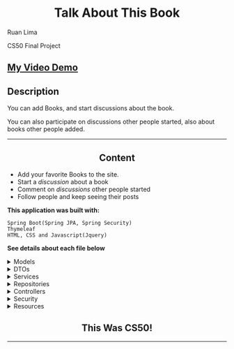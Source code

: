 # <center>Talk About This Book</center>
Ruan Lima

CS50 Final Project

## [**My Video Demo**](https://youtu.be/ig0PvVn8hrs "See here my video explaining this project")

## Description

You can add Books, and start discussions about the book.

You can also participate on discussions other people started, also about books other people added.

---

## <center>Content</center>

*  Add your favorite Books to the site.
*  Start a *discussion* about a book
*  Comment on *discussions* other people started
*  Follow people and keep seeing their posts

**This application was built with:**
    
    Spring Boot(Spring JPA, Spring Security)
    Thymeleaf
    HTML, CSS and Javascript(Jquery)

**See details about each file below**
<details>
<summary>Models</summary>
<br>

Each of the following classes is a Spring JPA entity.
Except GBConverter, GBItemsWrapper and GBVolumeWrapper
    <details>
    <summary>User</summary>
    <br>
    The User model allows you to interact with the "users" table in the database.
    <br>
    It has user information, such as first and last name, username, password, and user roles.
    <br>
    It has the same columns of the table "users" and has a Many-to-Many column that refers to the "role" table.
    </details>
    <details>
    <summary>Role</summary>
    <br>
    The Role model allows you to interact with the "role" table in the database.
    <br>
    It has the roles of the user.
    <br>
    It has the same columns of the table "role".
    </details>
    <details>
    <summary>Follow</summary>
    <br>
    The Follow model allows you to interact with the "follow" table in the database.
    <br>
    It has the relationship between who follows whom.
    <br>
    The "user_id" column has a foreign key of the "id" of the user who is following another and the "following_id" has a foreign key of the "id" of the user being followed.
    </details>
    <details>
    <summary>GBConverter, GBItemsWrapper and GBVolumeInfoWrapper</summary>
    <br>
    These classes are responsible for taking the JSON returned from Google Books API and turning it into POJO classes.
    <br>
    Here is the link where you can get information about them: [**Consuming REST API in Java Spring through RestTemplate**](https://5balloons.info/consuming-rest-api-in-java-spring-through-resttemplate/ "See about the GBWrapper classes")
    </details>
    <details>
    <summary>Book</summary>
    <br>
    The Book model allows you to interact with the "books" table in the database.
    <br>
    It has the book information that a user saves, such as the id of the book, title, authors, description, publisher, published date, a link for the thumbnail and the user's id.
    <br>
    All book information saved here comes from Google Books API.
    </details>
    <details>
    <summary>Discussion</summary>
    <br>
    The Discussion model allows you to interact with the "discussions" table in the database.
    <br>
    It has the discussions started by each user separated by id.
    <br>
    It has the text of the discussion, the date and time it is being posted, and the user and book id.
    </details>
    <details>
    <summary>Comment</summary>
    <br>
    The Comment model allows you to interact with the "comments" table in the database.
    <br>
    It has the comment id, the text, the date and time it is being posted and the discussion and user id.
    </details>

    
</details>

<details>
<summary>DTOs</summary>
<br>

A DTO is responsible for transporting data between processes. The DTO classes here are responsible for sending data to Model classes and getting data from them.
    <details>
    <summary>UserRegistration</summary>
    <br>
    This DTO takes the registration information sent from the "registration" view.
    <br>
    </details>
    <details>
    <summary>BookDto</summary>
    <br>
    This DTO gets the book information from the book list returned by the Google Books API.
    </details>
    <details>
    <summary>DiscussionDto</summary>
    <br>
    This DTO is responsible for obtaining the information to create a new discussion.
    </details>
    <details>
    <summary>CommentDto</summary>
    <br>
    This DTO is responsible for obtaining the information to create a new comment.
    </details>
    
</details>

<details>
<summary>Services</summary>
<br>
A Service class contains the Business logic.
    <details>
    <summary>UserService</summary>
    <br>
    This is an interface that extends UserDetaislsService from Spring Security and is responsible for saving a new user to database.
    </details>
    <details>
    <summary>UserServiceImpl</summary>
    <br>
    This Service implements UserService and is responsible for getting the user information to save it through the UserService interface.
    <br>
    It is also responsible for accessing user information from the database.
    </details>
    <details>
    <summary>FollowService</summary>
    <br>
    This service contains the logic to save, read and delete follows from the database.
    <br>
    It is responsible for getting the users being followed by the user and getting the users following the user.
    </details>
    <details>
    <summary>BookService</summary>
    <br>
    This service contains the logic to save, read and delete books from the database.
    <br>
    It also return a ModelAndView with the user saved books.
    </details>
    <details>
    <summary>DiscussionService</summary>
    <br>
    This service contains the logic to save, read and delete discussions from the database.
    </details>
    <details>
    <summary>CommentService</summary>
    <br>
    This service contains the logic to save, read and delete comments from the database.
    </details>
    
</details>

<details>
<summary>Repositories</summary>
<br>
The repositories extend JpaRepository, which contains APIs for basic CRUD operations.
    <details>
    <summary>UserRepository</summary>
    <br>
    Get a user from the database by searching for their username.
    </details>
    <details>
    <summary>FollowRepositoy</summary>
    <br>
    Get a list of everyone the user is following.
    <br>
    Get a list of everyone is following the user.
    <br>
    Check if a user is following another.
    <br>
     Get the relationship between these two users.
    </details>
    <details>
    <summary>BookRepository</summary>
    <br>
    Get a book by its id.
    <br>
    Get a book by its id and user id.
    </details>
    <details>
    <summary>DiscussionRepository</summary>
    <br>
    Get a discussion by its id.
    <br>
    Get a discussion by the user id.
    <br>
    Get all discussions sorted by date and time in descending order.
    </details>
    <details>
    <summary>CommentRepository</summary>
    <br>
    Delete all comments from a discussion by discussion id.
    <br>
    Get all comments of discussion by discussion id sorted by date and time in ascending order.
    </details>
    
</details>

<details>
<summary>Controllers</summary>
<br>
The Controller classes are <a href="https://stackabuse.com/controller-and-restcontroller-annotations-in-spring-boot/" title="See more about Spring Boot Controllers"><b>responsible for processing incoming REST API requests, preparing a model, and returning the view to be rendered as a response.</b></a>
    <details>
    <summary>UserRegistrationController</summary>
    <br>
    This controller sends a ModelAttribute from a user to the registration view and after the user registers it saves the user and redirects it back to the login view.
    </details>
    <details>
    <summary>AppController</summary>
    <br>
    Return the login view, the index view, and "mybooks" view.
    </details>
    <details>
    <summary>UserControllers</summary>
    <br>
    Responsible to handle the following and the unfollowing buttons.
    <br>
    It also returns a following list and a follower list of a user in the "following" view.    
    </details>
    <details>
    <summary>BookController</summary>
    <br>
    It's here in this controller where the Google Books API is called.
    <br>
    It takes the JSON returned from Google with the GBConverter class and puts the data in a list of GBVolumeConverterWrapper classes.
    <br>
    These classes are what is sent and shown in the view after a search, and it is also where the book that will be saved is.
    <br>
    It also receives the book information when the user deletes it.
    </details>
    <details>
    <summary>DiscussionController</summary>
    <br>
    This controller is responsible for receiving the requests for creating and deleting a discussion.
    <br>
    It returns all discussions for a user based on user id and all discussions for a book based on book id.
    </details>
    <details>
    <summary>CommentController</summary>
    <br>
    This controller is responsible for receiving the requests for creating and deleting a comment.
    <br>
    It deletes a comment based on comment id.
    </details>
    
</details>
<details>
<summary>Security</summary>
<br>
The SecurityConfiguration class is from <a href="https://www.javaguides.net/2020/06/spring-security-tutorial-with-spring-boot-spring-data-jpa-thymeleaf-and-mysql-database.html" title="Spring Security login and logout"><b>Java Guides</b></a>, and it has the configuration of the login and logout.
</details>
<details>
<summary>Resources</summary>
<br>
The "resources" folder has the frontend template views, the styles and the script.
    <details>
    <summary>Templates</summary>
    <br>
    This folder has all the application's HTML/Thymeleaf code.
        <details>
        <summary>Fragments</summary>
        <br>
        This folder has two files with Thymeleaf fragments to be used in multiple views.
        </details>
    </details>
    <details>
    <summary>Static</summary>
    <br>
    This folder has static files, such as the style files and an image.
        <details>
        <summary>Styles</summary>
        <br>
        This folder has two CSS files for styling the pages.
        </details>
        <details>
        <summary>Javascript</summary>
        <br>
        This folder has a JS file responsible for AJAX requests with Jquery.
        </details>
        <details>
        <summary>Images</summary>
        <br>
        This folder has an image to display when a book has no thumbnail.
        </details>
    </details>
    
</details>

## <center>This Was  CS50!</center>

---

